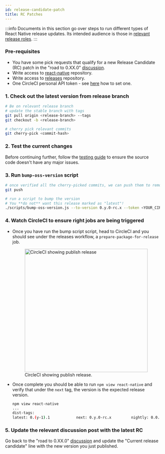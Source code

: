 ```yaml
---
id: release-candidate-patch
title: RC Patches
---
```


:::info
Documents in this section go over steps to run different types of React Native release updates. Its intended audience is those in [relevant release roles](./release-roles-responsibilites.md).
:::

### Pre-requisites

- You have some pick requests that qualify for a new Release Candidate (RC) patch in the "road to 0.XX.0" [discussion](https://github.com/reactwg/react-native-releases/discussions).
- Write access to [react-native](https://github.com/facebook/react-native) repository.
- Write access to [releases](https://github.com/reactwg/react-native-releases) repository.
- One CircleCI personal API token - see [here](https://circleci.com/docs/2.0/managing-api-tokens/#creating-a-personal-api-token) how to set one.

### 1. Check out the latest version from release branch

```bash
# Be on relevant release branch
# update the stable branch with tags
git pull origin <release-branch> --tags
git checkout -b <release-branch>

# cherry pick relevant commits
git cherry-pick <commit-hash>
```

### 2. Test the current changes

Before continuing further, follow the [testing guide](/contributing/release-testing) to ensure the source code doesn't have any major issues.

### 3. Run `bump-oss-version` script

```bash
# once verified all the cherry-picked commits, we can push them to remote
git push

# run a script to bump the version
# You **do not** want this release marked as "latest"!
./scripts/bump-oss-version.js --to-version 0.y.0-rc.x --token <YOUR_CIRCLE_CI_TOKEN>
```

### 4. Watch CircleCI to ensure right jobs are being triggered

- Once you have run the bump script script, head to CircleCI and you should see under the releases workflow, a `prepare-package-for-release` job.

  <figure>
    <img width="400" alt="CircleCI showing publish release" src="https://user-images.githubusercontent.com/1309636/150040711-cfbc2fe3-91eb-42b9-bd06-de2aa7fb94ea.png"/>
    <figcaption>CircleCI showing publish release.</figcaption>
  </figure>

- Once complete you should be able to run `npm view react-native` and verify that under the `next` tag, the version is the expected release version.

  ```bash
  npm view react-native
  ...
  dist-tags:
  latest: 0.(y-1).1            next: 0.y.0-rc.x         nightly: 0.0.0-f617e022c
  ```

### 5. Update the relevant discussion post with the latest RC

Go back to the "road to 0.XX.0" [discussion](https://github.com/reactwg/react-native-releases/discussions) and update the "Current release candidate" line with the new version you just published.
